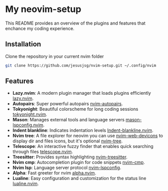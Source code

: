 # My neovim-setup

This README provides an overview of the plugins and features that enchance my coding experience.

## Installation

Clone the repository in your current nvim folder

```bash
git clone https://github.com/jesusjsg/nvim-setup.git ~/.config/nvim
```

## Features

- **Lazy.nvim**: A modern plugin manager that loads plugins efficiently [lazy.nvim](https://github.com/folke/lazy.nvim).
- **Autopairs**: Super powerful autopairs [nvim-autopairs](https://github.com/windwp/nvim-autopairs).
- **Tokyonight**: Beautiful colorscheme for long coding sessions [tokyonight.nvim](https://github.com/folke/tokyonight.nvim). 
- **Mason**: Manages external tools and language servers [mason-lspconfig.nvim](https://github.com/williamboman/mason-lspconfig.nvim).
- **Indent blankline**: Indicates indentation levels [Indent-blankline.nvim](https://github.com/lukas-reineke/indent-blankline.nvim).
- **Nvim tree**: A file explorer for neovim you can use [nvim-web-devicons](https://github.com/nvim-tree/nvim-web-devicons) to display dir and files icons, but it's optional [nvim-tree](https://github.com/nvim-tree/nvim-tree.lua).
- **Telescope**: An interactive fuzzy finder that enables quick searching through files [telescope.nvim](https://github.com/nvim-telescope/telescope.nvim).
- **Treesitter**: Provides syntax highlighting [nvim-treesitter](https://github.com/nvim-treesitter/nvim-treesitter).
- **Nvim cmp**: Autocompletion plugin for code snippets [nvim-cmp](https://github.com/hrsh7th/nvim-cmp).
- **Nvim lsp**: Language server protocol [nvim-lspconfig](https://github.com/neovim/nvim-lspconfig).
- **Alpha**: Fast greeter for nvim [alpha.nvim](https://github.com/goolord/alpha-nvim).
- **Lualine**: Easy configuration and customization for the status line [lualine.nvim](https://github.com/nvim-lualine/lualine.nvim). 
